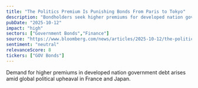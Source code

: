 ```yaml
---
title: "The Politics Premium Is Punishing Bonds From Paris to Tokyo"
description: "Bondholders seek higher premiums for developed nation government debt as global political turmoil affects central bank policies."
pubDate: "2025-10-12"
impact: "high"
sectors: ["Government Bonds","Finance"]
source: "https://www.bloomberg.com/news/articles/2025-10-12/the-politics-premium-is-punishing-bonds-from-paris-to-tokyo"
sentiment: "neutral"
relevanceScore: 8
tickers: ["GOV Bonds"]
---
```


Demand for higher premiums in developed nation government debt arises amid global political upheaval in France and Japan.
